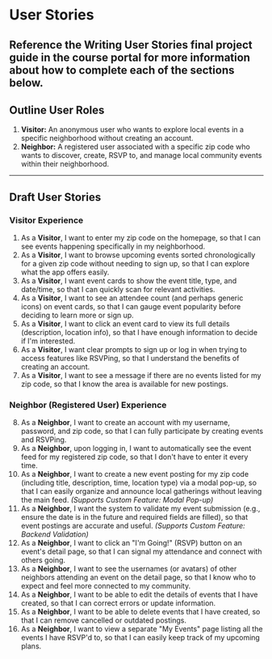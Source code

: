# User Stories
**Reference the Writing User Stories final project guide in the course portal for more information about how to complete each of the sections below.**
---
## Outline User Roles
1.  **Visitor:** An anonymous user who wants to explore local events in a specific neighborhood without creating an account.
2.  **Neighbor:** A registered user associated with a specific zip code who wants to discover, create, RSVP to, and manage local community events within their neighborhood.
---
## Draft User Stories
### Visitor Experience
1.  As a **Visitor**, I want to enter my zip code on the homepage, so that I can see events happening specifically in my neighborhood.
2.  As a **Visitor**, I want to browse upcoming events sorted chronologically for a given zip code without needing to sign up, so that I can explore what the app offers easily.
3.  As a **Visitor**, I want event cards to show the event title, type, and date/time, so that I can quickly scan for relevant activities.
4.  As a **Visitor**, I want to see an attendee count (and perhaps generic icons) on event cards, so that I can gauge event popularity before deciding to learn more or sign up.
5.  As a **Visitor**, I want to click an event card to view its full details (description, location info), so that I have enough information to decide if I'm interested.
6.  As a **Visitor**, I want clear prompts to sign up or log in when trying to access features like RSVPing, so that I understand the benefits of creating an account.
7.  As a **Visitor**, I want to see a message if there are no events listed for my zip code, so that I know the area is available for new postings.
### Neighbor (Registered User) Experience
8.  As a **Neighbor**, I want to create an account with my username, password, and zip code, so that I can fully participate by creating events and RSVPing.
9.  As a **Neighbor**, upon logging in, I want to automatically see the event feed for my registered zip code, so that I don't have to enter it every time.
10. As a **Neighbor**, I want to create a new event posting for my zip code (including title, description, time, location type) via a modal pop-up, so that I can easily organize and announce local gatherings without leaving the main feed. *(Supports Custom Feature: Modal Pop-up)*
11. As a **Neighbor**, I want the system to validate my event submission (e.g., ensure the date is in the future and required fields are filled), so that event postings are accurate and useful. *(Supports Custom Feature: Backend Validation)*
12. As a **Neighbor**, I want to click an "I'm Going!" (RSVP) button on an event's detail page, so that I can signal my attendance and connect with others going.
13. As a **Neighbor**, I want to see the usernames (or avatars) of other neighbors attending an event on the detail page, so that I know who to expect and feel more connected to my community.
14. As a **Neighbor**, I want to be able to edit the details of events that I have created, so that I can correct errors or update information.
15. As a **Neighbor**, I want to be able to delete events that I have created, so that I can remove cancelled or outdated postings.
16. As a **Neighbor**, I want to view a separate "My Events" page listing all the events I have RSVP'd to, so that I can easily keep track of my upcoming plans.